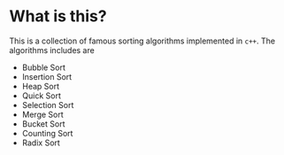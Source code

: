 <h1>What is this?</h1>
<p>
  This is a collection of famous sorting algorithms implemented in <code>c++</code>. The algorithms includes are
</p>
<ul>
  <li>Bubble Sort</li>
  <li>Insertion Sort</li>
  <li>Heap Sort</li>
  <li>Quick Sort</li>
  <li>Selection Sort</li>
  <li>Merge Sort</li>
  <li>Bucket Sort</li>
  <li>Counting Sort</li>
  <li>Radix Sort</li>
<ul>
 
